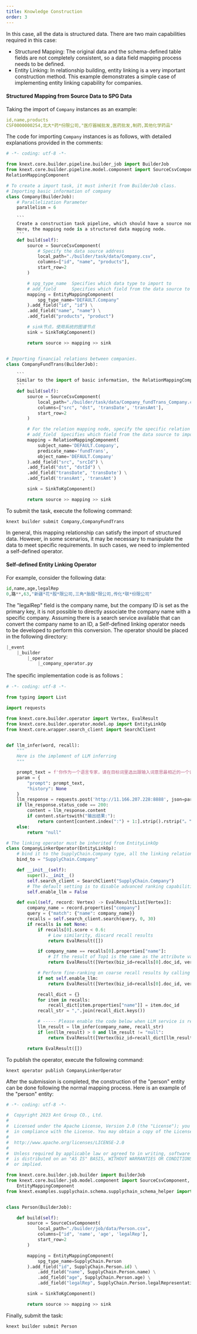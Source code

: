 ```yaml
---
title: Knowledge Construction
order: 3
---
```


In this case, all the data is structured data. There are two main capabilities required in this case:

- Structured Mapping: The original data and the schema-defined table fields are not completely consistent, so a data field mapping process needs to be defined.
- Entity Linking: In relationship building, entity linking is a very important construction method. This example demonstrates a simple case of implementing entity linking capability for companies.

#### Structured Mapping from Source Data to SPG Data

Taking the import of `Company` instances as an example:

```yaml
id,name,products
CSF0000000254,北大*药*份限公司,"医疗器械批发,医药批发,制药,其他化学药品"
```

The code for importing `Company` instances is as follows, with detailed explanations provided in the comments:

````python
# -*- coding: utf-8 -*-

from knext.core.builder.pipeline.builder_job import BuilderJob
from knext.core.builder.pipeline.model.component import SourceCsvComponent, SinkToKgComponent, EntityMappingComponent, \
RelationMappingComponent

# To create a import task, it must inherit from BuilderJob class.
# Importing basic information of company
class Company(BuilderJob):
    # Parallelization Parameter
    parallelism = 6

    ```
    Create a construction task pipeline, which should have a source node and a sink node.
    Here, the mapping node is a structured data mapping node.
    ```
    def build(self):
        source = SourceCsvComponent(
            # Specify the data source address
            local_path="./builder/task/data/Company.csv",
            columns=["id", "name", "products"],
            start_row=2
        )

        # spg_type_name  Specifies which data type to import to
        # add_field      Specifies which field from the data source to import into the field defined in the schema
        mapping = EntityMappingComponent(
            spg_type_name="DEFAULT.Company"
        ).add_field("id", "id") \
        .add_field("name", "name") \
        .add_field("products", "product")

        # sink节点，使用系统的图谱节点
        sink = SinkToKgComponent()

        return source >> mapping >> sink


# Importing financial relations between companies.
class CompanyFundTrans(BuilderJob):

    ```
    Similar to the import of basic information, the RelationMappingComponent represents the relation mapping node.
    ```
    def build(self):
        source = SourceCsvComponent(
            local_path="./builder/task/data/Company_fundTrans_Company.csv",
            columns=["src", "dst", 'transDate', 'transAmt'],
            start_row=2
        )

        # For the relation mapping node, specify the specific relation
        # add_field  Specifies which field from the data source to import into the field defined in the schema
        mapping = RelationMappingComponent(
            subject_name='DEFAULT.Company',
            predicate_name='fundTrans',
            object_name='DEFAULT.Company'
        ).add_field("src", "srcId") \
        .add_field("dst", "dstId") \
        .add_field("transDate", 'transDate') \
        .add_field('transAmt', 'transAmt')

        sink = SinkToKgComponent()

        return source >> mapping >> sink

````

To submit the task, execute the following command:

```shell
knext builder submit Company,CompanyFundTrans
```

In general, this mapping relationship can satisfy the import of structured data. However, in some scenarios, it may be necessary to manipulate the data to meet specific requirements. In such cases, we need to implemented a self-defined operator.

#### Self-defined Entity Linking Operator

For example, consider the following data:

```python
id,name,age,legalRep
0,路**,63,"新疆*花*股*限公司,三角*胎股*限公司,传化*联*份限公司"
```

The "legalRep" field is the company name, but the company ID is set as the primary key, it is not possible to directly associate the company name with a specific company. Assuming there is a search service available that can convert the company name to an ID, a Self-defined linking operator needs to be developed to perform this conversion. The operator should be placed in the following directory:

```python
|_event
	|_builder
    	|_operator
        	|_company_operator.py
```

The specific implementation code is as follows：

```python
# -*- coding: utf-8 -*-

from typing import List

import requests

from knext.core.builder.operator import Vertex, EvalResult
from knext.core.builder.operator.model.op import EntityLinkOp
from knext.core.wrapper.search_client import SearchClient


def llm_infer(word, recall):
    """
    Here is the implement of LLM inferring
    """

    prompt_text = f'你作为一个语言专家，请在目标词里选出跟输入词意思最相近的一个词，如果没有意思相近的则输出null。\n要求：输出结果直接显示选中的目标词，不需要给出选择的任何理由。\n输入词：{word}。\n目标词：[{recall}]。'
    param = {
        "prompt": prompt_text,
        "history": None
    }
    llm_response = requests.post('http://11.166.207.228:8888', json=param)
    if llm_response.status_code == 200:
        content = llm_response.content
        if content.startswith("输出结果:"):
            return content[content.index(":") + 1:].strip().rstrip("。")
    else:
        return "null"

# The linking operator must be inherited from EntityLinkOp
class CompanyLinkerOperator(EntityLinkOp):
    # bind it to the SupplyChain.Company type, all the linking relations to this entity will excute the linking operation.
    bind_to = "SupplyChain.Company"

    def __init__(self):
        super().__init__()
        self.search_client = SearchClient("SupplyChain.Company")
        # The default setting is to disable advanced ranking capabilities for llms.
        self.enable_llm = False

    def eval(self, record: Vertex) -> EvalResult[List[Vertex]]:
        company_name = record.properties["company"]
        query = {"match": {"name": company_name}}
        recalls = self.search_client.search(query, 0, 30)
        if recalls is not None:
            if recalls[0].score < 0.6:
                # Low similarity, discard recall results
                return EvalResult([])

            if company_name == recalls[0].properties["name"]:
                # If the result of Top1 is the same as the attribute value, then returned directly
                return EvalResult([Vertex(biz_id=recalls[0].doc_id, vertex_type="SupplyChain.Company")])

            # Perform fine-ranking on coarse recall results by calling LLM
            if not self.enable_llm:
                return EvalResult([Vertex(biz_id=recalls[0].doc_id, vertex_type="SupplyChain.Company")])

            recall_dict = {}
            for item in recalls:
                recall_dict[item.properties["name"]] = item.doc_id
            recall_str = ",".join(recall_dict.keys())

            # ----- Please enable the code below when LLM service is ready ------
            llm_result = llm_infer(company_name, recall_str)
            if len(llm_result) > 0 and llm_result != "null":
                return EvalResult([Vertex(biz_id=recall_dict[llm_result], vertex_type="SupplyChain.Company")])

        return EvalResult([])

```

To publish the operator, execute the following command:

```shell
knext operator publish CompanyLinkerOperator
```

After the submission is completed, the construction of the "person" entity can be done following the normal mapping process. Here is an example of the "person" entity:

```python
# -*- coding: utf-8 -*-

#  Copyright 2023 Ant Group CO., Ltd.
#
#  Licensed under the Apache License, Version 2.0 (the "License"); you may not use this file except
#  in compliance with the License. You may obtain a copy of the License at
#
#  http://www.apache.org/licenses/LICENSE-2.0
#
#  Unless required by applicable law or agreed to in writing, software distributed under the License
#  is distributed on an "AS IS" BASIS, WITHOUT WARRANTIES OR CONDITIONS OF ANY KIND, either express
#  or implied.

from knext.core.builder.job.builder import BuilderJob
from knext.core.builder.job.model.component import SourceCsvComponent, SinkToKgComponent, RelationMappingComponent, \
    EntityMappingComponent
from knext.examples.supplychain.schema.supplychain_schema_helper import SupplyChain


class Person(BuilderJob):

    def build(self):
        source = SourceCsvComponent(
            local_path="./builder/job/data/Person.csv",
            columns=["id", 'name', 'age', 'legalRep'],
            start_row=2
        )

        mapping = EntityMappingComponent(
            spg_type_name=SupplyChain.Person
        ).add_field("id", SupplyChain.Person.id) \
            .add_field("name", SupplyChain.Person.name) \
            .add_field("age", SupplyChain.Person.age) \
            .add_field("legalRep", SupplyChain.Person.legalRepresentative)

        sink = SinkToKgComponent()

        return source >> mapping >> sink
```

Finally, submit the task:

```shell
knext builder submit Person
```
